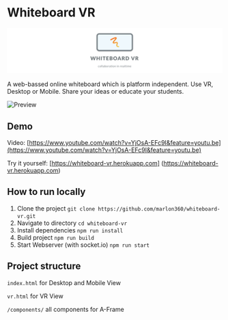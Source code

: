# Whiteboard VR

![Banner](media/banner.jpg)

A web-bassed online whiteboard which is platform independent. Use VR, Desktop or Mobile. Share your ideas or educate your students.

![Preview](media/demo.gif)

## Demo

Video: [https://www.youtube.com/watch?v=YjOsA-EFc9I&feature=youtu.be](https://www.youtube.com/watch?v=YjOsA-EFc9I&feature=youtu.be)

Try it yourself: [https://whiteboard-vr.herokuapp.com] (https://whiteboard-vr.herokuapp.com)

## How to run locally

1. Clone the project `git clone https://github.com/marlon360/whiteboard-vr.git`
2. Navigate to directory `cd whiteboard-vr`
3. Install dependencies `npm run install`
4. Build project `npm run build`
5. Start Webserver (with socket.io) `npm run start`

## Project structure

`index.html` for Desktop and Mobile View

`vr.html` for VR View

`/components/` all components for A-Frame